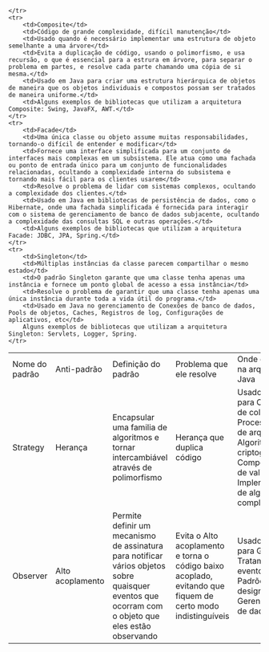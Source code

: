 <table>
    <tr>
        <td>Nome do padrão</td>
        <td>Anti-padrão</td>
        <td>Definição do padrão</td>
        <td>Problema que ele resolve</td>
        <td>Onde é utilizado na arquitetura Java</td>
    </tr>
    <tr>
        <td>Strategy</td>
        <td>Herança</td>
        <td>Encapsular uma familia de algoritmos e tornar intercambiável através de polimorfismo</td>
        <td>Herança que duplica código</td>
        <td>Usado em Java para Ordenação de coleções, Processamento de arquivos, Algoritmos de criptografia, Comportamento de validação, Implementação de algoritmos complexos, etc</td>
        <td>Alguns exemplos de bibliotecas que utilizam a arquitetura Strategy: Comparator, Servlet, Executo.</td>
    </tr>
    <tr>
        <td>Observer</td>
        <td>Alto acoplamento</td>
        <td>Permite definir um mecanismo de assinatura para notificar vários objetos sobre quaisquer eventos que ocorram com o objeto que eles estão observando</td>
        <td>Evita o Alto acoplamento e torna o código baixo acoplado, evitando que fiquem de certo modo indistinguíveis</td>
        <td>Usado em Java para GUI, MVC, Tratamento de eventos, Padrões de designer, Gerenciamento de dados, etc</td>
        <td>Alguns exemplos de bibliotecas que utilizam a arquitetura Observer: Observable, Session Binding Listener, Property.</td>
        
    </tr>
    <tr>
        <td>Composite</td>
        <td>Código de grande complexidade, difícil manutenção</td>
        <td>Usado quando é necessário implementar uma estrutura de objeto semelhante a uma árvore</td>
        <td>Evita a duplicação de código, usando o polimorfismo, e usa recursão, o que é essencial para a estrura em árvore, para separar o problema em partes, e resolve cada parte chamando uma cópia de si mesma.</td>
        <td>Usado em Java para criar uma estrutura hierárquica de objetos de maneira que os objetos individuais e compostos possam ser tratados de maneira uniforme.</td>
        <td>Alguns exemplos de bibliotecas que utilizam a arquitetura Composite: Swing, JavaFX, AWT.</td>
    </tr>
    <tr>
        <td>Facade</td>
        <td>Uma única classe ou objeto assume muitas responsabilidades, tornando-o difícil de entender e modificar</td>
        <td>Fornece uma interface simplificada para um conjunto de interfaces mais complexas em um subsistema. Ele atua como uma fachada ou ponto de entrada único para um conjunto de funcionalidades relacionadas, ocultando a complexidade interna do subsistema e tornando mais fácil para os clientes usarem</td>
        <td>Resolve o problema de lidar com sistemas complexos, ocultando a complexidade dos clientes.</td>
        <td>Usado em Java em bibliotecas de persistência de dados, como o Hibernate, onde uma fachada simplificada é fornecida para interagir com o sistema de gerenciamento de banco de dados subjacente, ocultando a complexidade das consultas SQL e outras operações.</td>
        <td>Alguns exemplos de bibliotecas que utilizam a arquitetura Facade: JDBC, JPA, Spring.</td>
    </tr>
    <tr>
        <td>Singleton</td>
        <td>Múltiplas instâncias da classe parecem compartilhar o mesmo estado</td>
        <td>O padrão Singleton garante que uma classe tenha apenas uma instância e fornece um ponto global de acesso a essa instância</td>
        <td>Resolve o problema de garantir que uma classe tenha apenas uma única instância durante toda a vida útil do programa.</td>
        <td>Usado em Java no gerenciamento de Conexões de banco de dados, Pools de objetos, Caches, Registros de log, Configurações de aplicativos, etc</td>
        Alguns exemplos de bibliotecas que utilizam a arquitetura Singleton: Servlets, Logger, Spring.
    </tr>
</table>